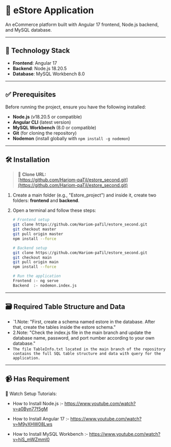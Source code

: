 # 🛒 eStore Application

An eCommerce platform built with Angular 17 frontend, Node.js backend, and MySQL database.

---

## 🧰 Technology Stack
- **Frontend**: Angular 17
- **Backend**: Node.js 18.20.5
- **Database**: MySQL Workbench 8.0

---

## ✅ Prerequisites
Before running the project, ensure you have the following installed:
- **Node.js** (v18.20.5 or compatible)
- **Angular CLI** (latest version)
- **MySQL Workbench** (8.0 or compatible)
- **Git** (for cloning the repository)
- **Nodemon** (install globally with `npm install -g nodemon`)

---

## 🛠️ Installation
> 📌 **Clone URL:**  
> [https://github.com/Hariom-paTil/estore_second.git](https://github.com/Hariom-paTil/estore_second.git)

1. Create a main folder (e.g., "Estore_project") and inside it, create two folders: **frontend** and **backend**.

2. Open a terminal and follow these steps:

   ```bash
   # Frontend setup
   git clone https://github.com/Hariom-paTil/estore_second.git
   git checkout master
   git pull origin master
   npm install --force

   # Backend setup
   git clone https://github.com/Hariom-paTil/estore_second.git
   git checkout main
   git pull origin main
   npm install --force

   # Run the application
   Frontend :- ng serve
   Backend  :- nodemon.index.js

---

## 🗃️ Required Table Structure and Data

 - `1.Note: "First, create a schema named estore in the database. After that, create the tables inside the estore schema."
 -  2.Note: "Check the index.js file in the main branch and update the database name, password, and port number according to your own database."
 -  `The file TableInfo.txt located in the main branch of the repository contains the full SQL table structure and data with query for the application.`

---

## 📹 Has Requirement

📌 Watch Setup Tutorials:

- How to Install Node.js :- https://www.youtube.com/watch?v=a0Byn77f5gM

- How to Install Angular 17 :- https://www.youtube.com/watch?v=M9yXHW08Lws
  
- How to Install MySQL Workbench :- https://www.youtube.com/watch?v=hiS_mWZmmI0





